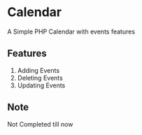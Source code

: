 # Calendar
A Simple PHP Calendar with events features

## Features
1. Adding Events
2. Deleting Events
3. Updating Events

## Note
Not Completed till now
